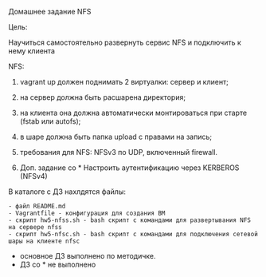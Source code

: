 Домашнее задание NFS

Цель:

Научиться самостоятельно развернуть сервис NFS и подключить к нему клиента

NFS:

1.   vagrant up должен поднимать 2 виртуалки: сервер и клиент;
2.    на сервер должна быть расшарена директория;
3.    на клиента она должна автоматически монтироваться при старте (fstab или autofs);
4.    в шаре должна быть папка upload с правами на запись;
5.    требования для NFS: NFSv3 по UDP, включенный firewall.

6.    Доп. задание со *
	Настроить аутентификацию через KERBEROS (NFSv4)

В каталоге с ДЗ нахлдятся файлы:

	- файл README.md
	- Vagrantfile - конфигурация для создания ВМ 
	- скрипт hw5-nfss.sh - bash скрипт с командами для развертывания NFS на сервере nfss
	- скрипт hw5-nfsc.sh - bash скрипт с командами для подключения сетевой шары на клиенте nfsc 

- основное ДЗ выполнено по методичке.
- ДЗ со * не выполнено

